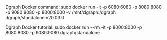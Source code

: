 Dgraph Docker command: sudo docker run -it -p 6080:6080 -p 8080:8080 -p 9080:9080 -p 8000:8000 -v /mnt/dgraph:/dgraph dgraph/standalone:v20.03.0

Dgraph Docker tutorial: sudo docker run --rm -it -p 8000:8000 -p 8080:8080 -p 9080:9080 dgraph/standalone